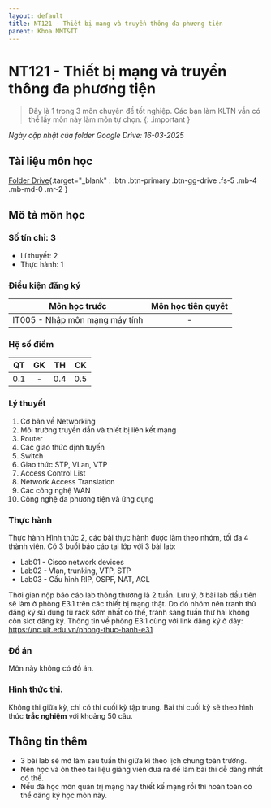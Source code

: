 ```yaml
---
layout: default
title: NT121 - Thiết bị mạng và truyền thông đa phương tiện
parent: Khoa MMT&TT
---
```


# NT121 - Thiết bị mạng và truyền thông đa phương tiện

> Đây là 1 trong 3 môn chuyên đề tốt nghiệp. Các bạn làm KLTN vẫn có thể lấy môn này làm môn tự chọn.
{: .important }



*Ngày cập nhật của folder Google Drive: 16-03-2025*
## Tài liệu môn học

[Folder Drive](https://drive.google.com/drive/folders/1RS9EdjJPFK-cSkj9nxPfQ4vBISZFB6vp){:target="_blank" : .btn .btn-primary .btn-gg-drive .fs-5 .mb-4 .mb-md-0 .mr-2 }

## Mô tả môn học

### Số tín chỉ: 3
- Lí thuyết: 2
- Thực hành: 1

### Điều kiện đăng ký

| Môn học trước | Môn học tiên quyết |  
|------|-----|  
| <center>IT005 - Nhập môn mạng máy tính</center> | <center>-</center> |  

### Hệ số điểm

| QT   | GK  | TH  | CK  |  
|------|-----|-----|-----|  
| <center>0.1</center> | <center>-</center> | <center>0.4</center> | <center>0.5</center> |  

### Lý thuyết

1. Cơ bản về Networking
2. Môi trường truyền dẫn và thiết bị liên kết mạng
3. Router
4. Các giao thức định tuyến
5. Switch
6. Giao thức STP, VLan, VTP
7. Access Control List
8. Network Access Translation
9. Các công nghệ WAN
10. Công nghệ đa phương tiện và ứng dụng

### Thực hành

Thực hành Hình thức 2, các bài thực hành được làm theo nhóm, tối đa 4 thành viên.
Có 3 buổi báo cáo tại lớp với 3 bài lab:

- Lab01 - Cisco network devices
- Lab02 - Vlan, trunking, VTP, STP
- Lab03 - Cấu hình RIP, OSPF, NAT, ACL

Thời gian nộp báo cáo lab thông thường là 2 tuần. Lưu ý, ở bài lab đầu tiên sẽ làm ở phòng E3.1 trên các thiết bị mạng thật. Do đó nhóm nên tranh thủ đăng ký sử dụng tủ rack sớm nhất có thể, tránh sang tuần thứ hai không còn slot đăng ký. 
Thông tin về phòng E3.1 cùng với link đăng ký ở đây: https://nc.uit.edu.vn/phong-thuc-hanh-e31

### Đồ án

Môn này không có đồ án.

### Hình thức thi.

Không thi giữa kỳ, chỉ có thi cuối kỳ tập trung.
Bài thi cuối kỳ sẽ theo hình thức **trắc nghiệm** với khoảng 50 câu.

## Thông tin thêm

- 3 bài lab sẽ mở làm sau tuần thi giữa kì theo lịch chung toàn trường.
- Nên học và ôn theo tài liệu giảng viên đưa ra để làm bài thi dễ dàng nhất có thể.
- Nếu đã học môn quản trị mạng hay thiết kế mạng rồi thì hoàn toàn có thể đăng ký học môn này.
